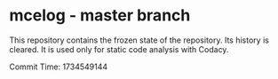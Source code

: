 # mcelog - master branch

This repository contains the frozen state of the repository.
Its history is cleared. It is used only for static code
analysis with Codacy.

Commit Time: 1734549144